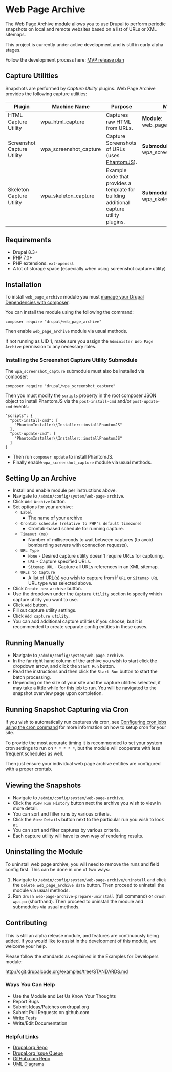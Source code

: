# Web Page Archive

The Web Page Archive module allows you to use Drupal to perform periodic snapshots on local and remote websites based on a list of URLs or XML sitemaps.

This project is currently under active development and is still in early alpha stages.

Follow the development process here: [MVP release plan](https://www.drupal.org/node/2894031)

## Capture Utilities

Snapshots are performed by *Capture Utility* plugins. Web Page Archive provides the following capture utilities:

| Plugin | Machine Name | Purpose | Module |
|-----------------|------------------------|-----------------------------------------------------------------------|-----------------------------------|
| HTML Capture Utility | wpa_html_capture | Captures raw HTML from URLs. | **Module**: web_page_archive |
| Screenshot Capture Utility | wpa_screenshot_capture | Capture Screenshots of URLs (uses [PhantomJS](http://phantomjs.org/)). | **Submodule:** wpa_screenshot_capture |
| Skeleton Capture Utility | wpa_skeleton_capture | Example code that provides a template for building additional capture utility plugins. | **Submodule:** wpa_skeleton_capture |

## Requirements

- Drupal 8.3+
- PHP 7.0+
- PHP extensions: `ext-openssl`
- A lot of storage space (especially when using screenshot capture utility)

## Installation

To install `web_page_archive` module you must [manage your Drupal Dependencies with composer](https://www.drupal.org/docs/develop/using-composer/using-composer-to-manage-drupal-site-dependencies).

You can install the module using the following the command:

```
composer require "drupal/web_page_archive"
```

Then enable `web_page_archive` module via usual methods.

If not running as UID 1, make sure you assign the `Administer Web Page Archive` permission to any necessary roles.

### Installing the Screenshot Capture Utility Submodule

The `wpa_screenshot_capture` submodule must also be installed via composer:

```
composer require "drupal/wpa_screenshot_capture"
```

Then you must modify the `scripts` property in the root composer JSON object to install PhantomJS via the `post-install-cmd` and/or `post-update-cmd` events:

```
"scripts": {
  "post-install-cmd": [
    "PhantomInstaller\\Installer::installPhantomJS"
  ],
  "post-update-cmd": [
    "PhantomInstaller\\Installer::installPhantomJS"
  ]
}
```

- Then run `composer update` to install PhantomJS.
- Finally enable `wpa_screenshot_capture` module via usual methods.

## Setting Up an Archive

- Install and enable module per instructions above.
- Navigate to `/admin/config/system/web-page-archive`.
- Click `Add Archive` button.
- Set options for your archive:
  - `Label`
    - The name of your archive
  - `Crontab schedule (relative to PHP's default timezone)`
    - Crontab-based schedule for running capture.
  - `Timeout (ms)`
    - Number of milliseconds to wait between captures (to avoid bombarding servers with connection requests).
  - `URL Type`
    - `None` - Desired capture utility doesn't require URLs for capturing.
    - `URL` - Capture specified URLs.
    - `Sitemap URL` - Capture all URLs references in an XML sitemap.
  - `URLs to Capture`
    - A list of URL(s) you wish to capture from if `URL` or `Sitemap URL` URL type was selected above.
- Click `Create new archive` button.
- Use the dropdown under the `Capture Utility` section to specify which capture utility you want to use.
- Click `Add` button.
- Fill out capture utility settings.
- Click `Add capture utility`.
- You can add additional capture utilities if you choose, but it is recommended to create separate config entities in these cases.

## Running Manually

- Navigate to `/admin/config/system/web-page-archive`.
- In the far right hand column of the archive you wish to start click the dropdown arrow, and click the `Start Run` button.
- Read the instructions and then click the `Start Run` button to start the batch processing.
- Depending on the size of your site and the capture utilities selected, it may take a little while for this job to run. You will be navigated to the snapshot overview page upon completion.

## Running Snapshot Capturing via Cron

If you wish to automatically run captures via cron, see [Configuring cron jobs using the cron command](https://www.drupal.org/docs/7/setting-up-cron-for-drupal/configuring-cron-jobs-using-the-cron-command) for more information on how to setup cron for your site.

To provide the most accurate timing it is recommended to set your system cron settings to run on `* * * * *`, but the module will cooperate with less frequent schedules as well.

Then just ensure your individual web page archive entities are configured with a proper crontab.

## Viewing the Snapshots

- Navigate to `/admin/config/system/web-page-archive`.
- Click the `View Run History` button next the archive you wish to view in more detail.
- You can sort and filter runs by various criteria.
- Click the `View Details` button next to the particular run you wish to look at.
- You can sort and filter captures by various criteria.
- Each capture utility will have its own way of rendering results.

## Uninstalling the Module

To uninstall web page archive, you will need to remove the runs and field config first. This can be done in one of two ways:

1. Navigate to `/admin/config/system/web-page-archive/uninstall` and click the `Delete web_page_archive data` button. Then proceed to uninstall the module via usual methods.
2. Run `drush web-page-archive-prepare-uninstall` (full command) or `drush wpa-pu` (shorthand). Then proceed to uninstall the module and submodules via usual methods.

## Contributing

This is still an alpha release module, and features are continuously being added. If you would like to assist in the development of this module, we welcome your help.

Please follow the standards as explained in the Examples for Developers module:

http://cgit.drupalcode.org/examples/tree/STANDARDS.md

### Ways You Can Help

- Use the Module and Let Us Know Your Thoughts
- Report Bugs
- Submit Ideas/Patches on drupal.org
- Submit Pull Requests on github.com
- Write Tests
- Write/Edit Documentation

### Helpful Links

- [Drupal.org Repo](https://www.drupal.org/project/web_page_archive)
- [Drupal.org Issue Queue](https://www.drupal.org/project/issues/2888559)
- [GitHub.com Repo](https://github.com/WidgetsBurritos/web_page_archive)
- [UML Diagrams](diagrams)
